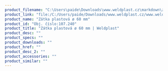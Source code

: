 ```yaml
---
product_filename: "C:\Users\paide\Downloads\www.weldplast.cz\markdown\zatka-plastova-o-60-mm.md"
product_link: "file:/C:/Users/paide/Downloads/www.weldplast.cz/www.weldplast.cz/sk/zatka-plastova-o-60-mm"
product_name: "Zátka plastová ø 60 mm"
product_id: "Obj. číslo:107.240"
product_title: "Zátka plastová ø 60 mm | Weldplast"
product_desc: ""
product_specs: ""
product_downloads: ""
product_href: ""
product_desc_2: ""
product_accessories: ""
product_similar: ""
---
```

